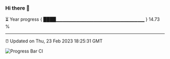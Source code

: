 ### Hi there 👋

⏳ Year progress { ████▁▁▁▁▁▁▁▁▁▁▁▁▁▁▁▁▁▁▁▁▁▁▁▁▁▁ } 14.73 %

---

⏰ Updated on Thu, 23 Feb 2023 18:25:31 GMT

![Progress Bar CI](https://github.com/ZhaoGui/ZhaoGui/workflows/Progress%20Bar%20CI/badge.svg)
